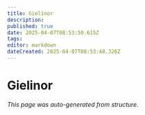```yaml
---
title: Gielinor
description: 
published: true
date: 2025-04-07T08:53:50.615Z
tags: 
editor: markdown
dateCreated: 2025-04-07T08:53:48.326Z
---
```


# Gielinor

*This page was auto-generated from structure.*